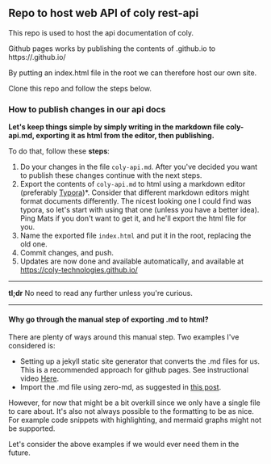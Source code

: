 ## Repo to host web API of coly rest-api

This repo is used to host the api documentation of coly. 

Github pages works by publishing the contents of <username>.github.io to https://<username>.github.io/

By putting an index.html file in the root we can therefore host our own site. 

Clone this repo and follow the steps below.


### How to publish changes in our api docs

**Let's keep things simple by simply writing in the markdown file coly-api.md, exporting it as html from the editor, then publishing.**

To do that, follow these **steps**:

1. Do your changes in the file `coly-api.md`. After you've decided you want to publish these changes continue with the next steps. 
2. Export the contents of `coly-api.md` to html using a markdown editor (preferably [Typora](https://typora.io/))*. Consider that different markdown editors might format documents differently. The nicest looking one I could find was typora, so let's start with using that one (unless you have a better idea). Ping Mats if you don't want to get it, and he'll export the html file for you.
3. Name the exported file `index.html` and put it in the root, replacing the old one. 
4. Commit changes, and push.
5. Updates are now done and available automatically, and available at https://coly-technologies.github.io/



---

**tl;dr** No need to read any further unless you're curious. 

---

#### Why go through the manual step of exporting .md to html?

There are plenty of ways around this manual step. Two examples I've considered is:

* Setting up a jekyll static site generator that converts the .md files for us. This is a recommended approach for github pages. See instructional video [Here](https://www.youtube.com/watch?v=VDOyjwWPKs4).
* Import the .md file using zero-md, as suggested in [this post](https://stackoverflow.com/questions/37770620/how-to-include-markdown-md-files-inside-html-files). 

However, for now that might be a bit overkill since we only have a single file to care about. It's also not always possible to the formatting to be as nice. For example code snippets with highlighting, and mermaid graphs might not be supported.

Let's consider the above examples if we would ever need them in the future.